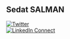 ## Sedat SALMAN

[![Twitter](https://img.shields.io/twitter/url/https/twitter.com/cloudposse.svg?style=social&label=Follow%20%40sdtslmn)](https://twitter.com/sdtslmn)
</br>
[![LinkedIn Connect](https://img.shields.io/badge/%20-Connect-black?color=14171A&labelColor=212121&logo=linkedin&logoColor=ffcc80)](https://www.linkedin.com/in/sedatsalman/)
